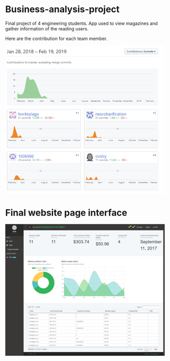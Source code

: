 # Business-analysis-project
Final project of 4 engineering students. 
App used to view magazines and gather information of the reading users.  

Here are the contribution for each team member.

![Screenshot](Business-analisis-project-contributions.png)


# Final website page interface

![Screenshot](WebPageInterface.png)
